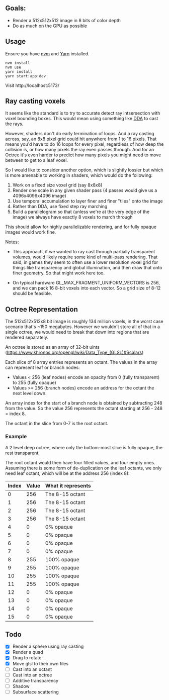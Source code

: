 ## Goals:

- Render a 512x512x512 image in 8 bits of color depth
- Do as much on the GPU as possible

## Usage

Ensure you have [nvm](https://github.com/nvm-sh/nvm) and
[Yarn](https://yarnpkg.com/getting-started/install) installed.

```
nvm install
nvm use
yarn install
yarn start:app:dev
```

Visit http://localhost:5173/

## Ray casting voxels

It seems like the standard is to try to accurate detect ray intsersection with
voxel bounding boxes. This would mean using something like
[DDA](https://youtu.be/NbSee-XM7WA?si=ECz7EySgTKftHYz9) to cast the rays.

However, shaders don't do early termination of loops. And a ray casting across,
say, an 8x8 pixel grid could hit anywhere from 1 to 16 pixels. That means you'd
have to do 16 loops for every pixel, regardless of how deep the collision is, or
how many pixels the ray even passes through. And for an Octree it's even harder
to predict how many pixels you might need to move between to get to a leaf
voxel.

So I would like to consider another option, which is slightly lossier but which
is more amenable to working in shaders, which would do the following:

1. Work on a fixed size voxel grid (say 8x8x8)
2. Render one scale in any given shader pass (4 passes would give us a
   4096x4096x4096 image)
3. Use temporal accumulation to layer finer and finer "tiles" onto the image
4. Rather than DDA, use fixed step ray marching
5. Build a parallelogram so that (unless we're at the very edge of the image) we
   always have exactly 8 voxels to march through

This should allow for highly parallelizable rendering, and for fully opaque
images would work fine.

Notes:

- This approach, if we wanted to ray cast through partially transparent volumes,
  would likely require some kind of multi-pass rendering. That said, in games
  they seem to often use a lower resolution voxel grid for things like
  transparency and global illumination, and then draw that onto finer geometry.
  So that might work here too.

- On typical hardware GL_MAX_FRAGMENT_UNIFORM_VECTORS is 256, and we can pack 16
  8-bit voxels into each vector. So a grid size of 8-12 should be feasible.

## Octree Representation

The 512x512x512x8 bit image is roughly 134 million voxels, in the worst case
scenario that's ~150 megabytes. However we wouldn't store all of that in a
single octree, we would need to break that down into regions that are rendered
separately.

An octree is stored as an array of 32-bit uints
(https://www.khronos.org/opengl/wiki/Data_Type_(GLSL)#Scalars)

Each slice of 8 array entries represents an octant. The values in the array can
represent leaf or branch nodes:

- Values < 256 (leaf nodes) encode an opacity from 0 (fully transparent) to 255
  (fully opaque)
- Values >= 256 (branch nodes) encode an address for the octant the next level
  down.

An array index for the start of a branch node is obtained by subtracting 248
from the value. So the value 256 represents the octant starting at 256 - 248 =
index 8.

The octant in the slice from 0-7 is the root octant.

### Example

A 2 level deep octree, where only the bottom-most slice is fully opaque, the
rest transparent.

The root octant would then have four filled values, and four empty ones.
Assuming there is some form of de-duplication on the leaf octants, we only need
leaf octant, which will be at the address 256 (index 8):

| Index | Value | What it represents |
| ----- | ----- | ------------------ |
| 0     | 256   | The 8-15 octant    |
| 1     | 256   | The 8-15 octant    |
| 2     | 256   | The 8-15 octant    |
| 3     | 256   | The 8-15 octant    |
| 4     | 0     | 0% opaque          |
| 5     | 0     | 0% opaque          |
| 6     | 0     | 0% opaque          |
| 7     | 0     | 0% opaque          |
| 8     | 255   | 100% opaque        |
| 9     | 255   | 100% opaque        |
| 10    | 255   | 100% opaque        |
| 11    | 255   | 100% opaque        |
| 12    | 0     | 0% opaque          |
| 13    | 0     | 0% opaque          |
| 14    | 0     | 0% opaque          |
| 15    | 0     | 0% opaque          |

## Todo

- [x] Render a sphere using ray casting
- [x] Render a quad
- [x] Drag to rotate
- [x] Move glsl to their own files
- [ ] Cast into an octant
- [ ] Cast into an octree
- [ ] Additive transparency
- [ ] Shadow
- [ ] Subsurface scattering
